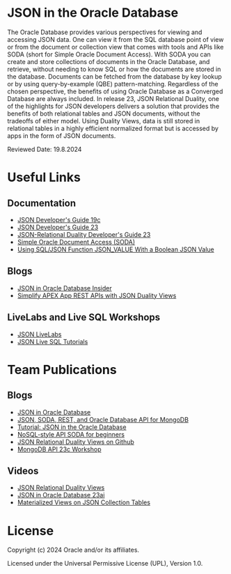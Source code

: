 # JSON in the Oracle Database

The Oracle Database provides various perspectives for viewing and accessing JSON data. One can view it from the SQL database point of view or from the document or collection view that comes with tools and APIs like SODA (short for Simple Oracle Document Access). With SODA you can create and store collections of documents in the Oracle Database, and retrieve, without needing to know SQL or how the documents are stored in the database. Documents can be fetched from the database by key lookup or by using query-by-example (QBE) pattern-matching. Regardless of the chosen perspective, the benefits of using Oracle Database as a Converged Database are always included. 
In release 23, JSON Relational Duality, one of the highlights for JSON developers delivers a solution that provides the benefits of both relational tables and JSON documents, without the tradeoffs of either model. Using Duality Views, data is still stored in relational tables in a highly efficient normalized format but is accessed by apps in the form of JSON documents. 

Reviewed Date: 19.8.2024

# Useful Links

## Documentation  
 
- [JSON Developer's Guide 19c](https://docs.oracle.com/en/database/oracle/oracle-database/19/adjsn/json-in-oracle-database.html#GUID-A8A58B49-13A5-4F42-8EA0-508951DAE0BB)
- [JSON Developer's Guide 23](https://docs.oracle.com/en/database/oracle/oracle-database/23/adjsn/index.html#Oracle%C2%AE-Database)
- [JSON-Relational Duality Developer's Guide 23](https://docs.oracle.com/en/database/oracle/oracle-database/23/jsnvu/index.html#Oracle%C2%AE-Database)
- [Simple Oracle Document Access (SODA)](https://docs.oracle.com/en/database/oracle/simple-oracle-document-access)
- [Using SQL/JSON Function JSON_VALUE With a Boolean JSON Value](https://docs.oracle.com/en/database/oracle/oracle-database/23/adjsn/function-JSON_VALUE.html#GUID-FD4E6FFA-8865-4682-B66A-79F77CBACD50)

## Blogs

- [JSON in Oracle Database Insider](https://blogs.oracle.com/database/category/db-json)
- [Simplify APEX App REST APIs with JSON Duality Views](https://diveintoapex.com/2024/03/05/simplify-apex-app-rest-apis-with-json-duality-views/)

## LiveLabs and Live SQL Workshops

- [JSON LiveLabs](https://apexapps.oracle.com/pls/apex/f?p=133:100:108826594708002::::SEARCH:JSON)
- [JSON Live SQL Tutorials](https://livesql.oracle.com/apex/f?p=590:49::::RP::) 
  

# Team Publications

## Blogs

- [JSON in Oracle Database](https://blogs.oracle.com/coretec/post/json-in-oracle-database)
- [JSON, SODA, REST, and Oracle Database API for MongoDB](https://blogs.oracle.com/coretec/post/json-soda-rest-and-oracle-database-api-for-mongodb)
- [Tutorial: JSON in the Oracle Database](https://blogs.oracle.com/coretec/post/tutorial1-json-in-oracle)
- [NoSQL-style API SODA for beginners](https://blogs.oracle.com/coretec/post/nosql-style-api-soda-for-beginners)
- [JSON Relational Duality Views on Github](https://github.com/oracle-devrel/technology-engineering/tree/main/data-platform/core-converged-db/database-23c/json-relational-duality-views)
- [MongoDB API 23c Workshop](https://github.com/oracle-devrel/technology-engineering/tree/main/data-platform/core-converged-db/mongodb-api/workshop)

## Videos

- [JSON Relational Duality Views](https://youtu.be/YMftyjrEpnU)
- [JSON in Oracle Database 23ai](https://www.youtube.com/watch?v=KMgsb-BWWc0&list=PLHA__TOeNI7MNBND0JWQUqTYOQ1up-VHX&pp=gAQBiAQB)
- [Materialized Views on JSON Collection Tables](https://youtu.be/C2wXcJyJjUE)

# License

Copyright (c) 2024 Oracle and/or its affiliates.

Licensed under the Universal Permissive License (UPL), Version 1.0.
